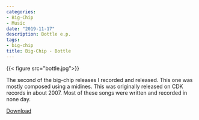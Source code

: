 ```yaml
---
categories:
- Big-Chip
- Music
date: "2019-11-17"
description: Bottle e.p.
tags:
- big-chip
title: Big-Chip - Bottle
---
```


{{< figure src="bottle.jpg">}}

The second of the big-chip releases I recorded and released. This one was mostly composed using a midines. This was originally released on CDK records in about 2007. Most of these songs were written and recorded in none day. 

<a href="https://archive.org/details/big-chip-ep" download>Download</a>


